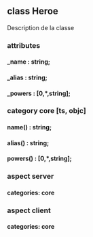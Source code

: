 ## class Heroe
Description de la classe

### attributes
#### _name : string;
#### _alias : string;
#### _powers : [0,*,string];

### category core [ts, objc]
#### name() : string;
#### alias() : string;
#### powers() : [0,*,string];


### aspect server
#### categories: core

### aspect client
#### categories: core